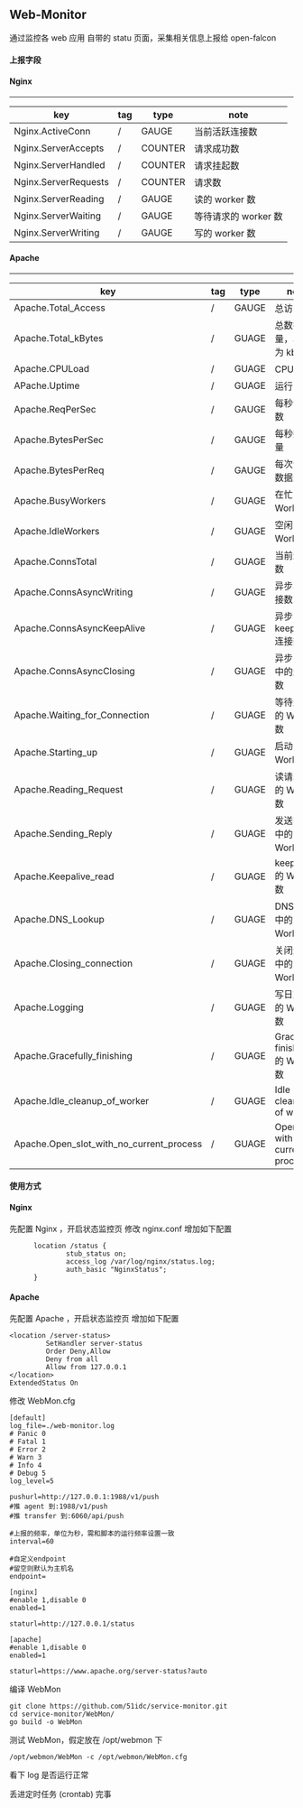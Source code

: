 ## Web-Monitor

通过监控各 web 应用 自带的 statu 页面，采集相关信息上报给 open-falcon

#### 上报字段
#### Nginx
--------------------------------
| key |  tag | type | note |
|-----|------|------|------|
|Nginx.ActiveConn|/|GAUGE|当前活跃连接数|
|Nginx.ServerAccepts|/|COUNTER|请求成功数|
|Nginx.ServerHandled|/|COUNTER|请求挂起数|
|Nginx.ServerRequests|/|COUNTER|请求数 |
|Nginx.ServerReading|/|GAUGE|读的 worker 数|
|Nginx.ServerWaiting|/|GAUGE|等待请求的 worker 数|
|Nginx.ServerWriting|/|GAUGE|写的 worker 数|

#### Apache

--------------------------------
| key |  tag | type | note |
|-----|------|------|------|
|Apache.Total_Access|/|GAUGE|总访问数|
|Apache.Total_kBytes|/|GUAGE|总数据量，单位为 kb|
|Apache.CPULoad|/|GUAGE|CPU 负载|
|APache.Uptime|/|GUAGE|运行时长|
|Apache.ReqPerSec|/|GAUGE|每秒请求数|
|Apache.BytesPerSec|/|GAUGE|每秒数据量|
|Apache.BytesPerReq|/|GAUGE|每次请求数据量|
|Apache.BusyWorkers|/|GUAGE|在忙的 Worker 数|
|Apache.IdleWorkers|/|GUAGE|空闲的 Worker 数|
|Apache.ConnsTotal|/|GUAGE|当前连接数|
|Apache.ConnsAsyncWriting|/|GUAGE|异步写连接数|
|Apache.ConnsAsyncKeepAlive|/|GUAGE|异步 keepAlive 连接数|
|Apache.ConnsAsyncClosing|/|GUAGE|异步关闭中的连接数|
|Apache.Waiting_for_Connection|/|GUAGE|等待连接的 Worker 数|
|Apache.Starting_up|/|GUAGE|启动中的 Worker 数|
|Apache.Reading_Request|/|GUAGE|读请求中的 Worker 数|
|Apache.Sending_Reply|/|GUAGE|发送响应中的 Worker 数|
|Apache.Keepalive_read|/|GUAGE|keepalive 的 Worker 数|
|Apache.DNS_Lookup|/|GUAGE|DNS 解析中的 Worker 数|
|Apache.Closing_connection|/|GUAGE|关闭连接中的 Worker 数|
|Apache.Logging|/|GUAGE|写日志中的 Worker 数|
|Apache.Gracefully_finishing|/|GUAGE|Gracefully finishing 的 Worker 数|
|Apache.Idle_cleanup_of_worker|/|GUAGE|Idle cleanup of worker|
|Apache.Open_slot_with_no_current_process|/|GUAGE|Open slot with no current process|

#### 使用方式
#### Nginx
先配置 Nginx ，开启状态监控页
修改 nginx.conf 增加如下配置
```
      location /status {
              stub_status on;
              access_log /var/log/nginx/status.log;
              auth_basic "NginxStatus";
      }
```
#### Apache
先配置 Apache ，开启状态监控页
增加如下配置

```
<location /server-status>
         SetHandler server-status
         Order Deny,Allow  
         Deny from all
         Allow from 127.0.0.1
</location>
ExtendedStatus On
```

修改 WebMon.cfg 

```
[default]
log_file=./web-monitor.log
# Panic 0
# Fatal 1
# Error 2
# Warn 3
# Info 4
# Debug 5
log_level=5

pushurl=http://127.0.0.1:1988/v1/push
#推 agent 到:1988/v1/push
#推 transfer 到:6060/api/push

#上报的频率，单位为秒，需和脚本的运行频率设置一致
interval=60

#自定义endpoint
#留空则默认为主机名
endpoint=

[nginx]
#enable 1,disable 0
enabled=1

staturl=http://127.0.0.1/status

[apache]
#enable 1,disable 0
enabled=1

staturl=https://www.apache.org/server-status?auto
```

编译 WebMon

```
git clone https://github.com/51idc/service-monitor.git
cd service-monitor/WebMon/
go build -o WebMon
```


测试 WebMon，假定放在 /opt/webmon 下

```
/opt/webmon/WebMon -c /opt/webmon/WebMon.cfg
```

看下 log 是否运行正常

丢进定时任务 (crontab) 完事